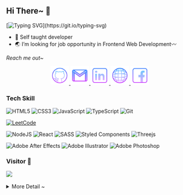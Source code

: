 ## Hi There~ 👋

[![Typing SVG](https://readme-typing-svg.herokuapp.com/?lines=I'm+Silvia+Jocunda;Frontend+Web+Developer&center=true&vcenter=true&size=30&font="Shadows+Into+Light"&color="moccasin")](https://git.io/typing-svg)

- 🌵 Self taught developer
- 🌏 I’m looking for job opportunity in Frontend Web Development〰️

_Reach me out~_

<p align="center">
<a href="https://github.com/jocunda">
  <img alt="github" width="50px" src="https://raw.githubusercontent.com/jocunda/jocunda/main/icons/icons8-github-64.png" />
</a>
<a href="mailto:silviawanshan88@gmail.com" title="silviawanshan88@gmail.com">
  <img alt="gmail" width="50px" src="https://raw.githubusercontent.com/jocunda/jocunda/main/icons/icons8-gmail-logo-64.png" />
</a>
<a href="https://www.linkedin.com/in/silviajocunda/">
  <img alt="linkedin" width="50px" src="https://raw.githubusercontent.com/jocunda/jocunda/main/icons/icons8-linkedin-64.png" />
</a>
<a href="https://next-3d-ten.vercel.app/">
  <img alt="web" width="50px" src="https://raw.githubusercontent.com/jocunda/jocunda/main/icons/icons8-wireframe-display-modes-64.png"/>
</a>
<a href="https://www.facebook.com/silvia.jocunda">
  <img alt="facebook" width="50px" src="https://raw.githubusercontent.com/jocunda/jocunda/main/icons/icons8-facebook-64.png" />
</a>
</p>

### **Tech Skill**

![HTML5](https://img.shields.io/badge/html5-%23E34F26.svg?style=for-the-badge&logo=html5&logoColor=white)
![CSS3](https://img.shields.io/badge/css3-%231572B6.svg?style=for-the-badge&logo=css3&logoColor=white)
![JavaScript](https://img.shields.io/badge/javascript-%23323330.svg?style=for-the-badge&logo=javascript&logoColor=%23F7DF1E)
![TypeScript](https://img.shields.io/badge/typescript-%23007ACC.svg?style=for-the-badge&logo=typescript&logoColor=white)
![Git](https://img.shields.io/badge/git-%23F05033.svg?style=for-the-badge&logo=git&logoColor=white)

<a href="https://leetcode.com/Jocunda/" title="Leetcode Challenge">

![LeetCode](https://img.shields.io/badge/LeetCode-000000?style=for-the-badge&logo=LeetCode&logoColor=#d16c06)
</a>

![NodeJS](https://img.shields.io/badge/node.js-6DA55F?style=for-the-badge&logo=node.js&logoColor=white)
![React](https://img.shields.io/badge/react-%2320232a.svg?style=for-the-badge&logo=react&logoColor=%2361DAFB)
![SASS](https://img.shields.io/badge/SASS-hotpink.svg?style=for-the-badge&logo=SASS&logoColor=white)
![Styled Components](https://img.shields.io/badge/styled--components-DB7093?style=for-the-badge&logo=styled-components&logoColor=white)
![Threejs](https://img.shields.io/badge/threejs-black?style=for-the-badge&logo=three.js&logoColor=white)

![Adobe After Effects](https://img.shields.io/badge/Adobe%20After%20Effects-9999FF.svg?style=for-the-badge&logo=Adobe%20After%20Effects&logoColor=white)
![Adobe Illustrator](https://img.shields.io/badge/adobe%20illustrator-%23FF9A00.svg?style=for-the-badge&logo=adobe%20illustrator&logoColor=white)
![Adobe Photoshop](https://img.shields.io/badge/adobe%20photoshop-%2331A8FF.svg?style=for-the-badge&logo=adobe%20photoshop&logoColor=white)

### **Visitor 🗿**

![](https://komarev.com/ghpvc/?username=jocunda&color=ff69b4&style=plastic)

<details>
<summary>
More Detail ~
</summary>

### **Blog**

[![Medium](https://img.shields.io/badge/Medium-12100E?style=for-the-badge&logo=medium&logoColor=white)](https://medium.com/@jocunda)

[![Medium](https://github-readme-medium.vercel.app/?username=jocunda&limit=1&bg=dark&text=white)](https://medium.com/@jocunda)

### **Coding Status**

<!--START_SECTION:waka-->

```txt
From: 04 September 2022 - To: 20 August 2025

Total Time: 426 hrs 51 mins

TypeScript         220 hrs 35 mins █████████████░░░░░░░░░░░░   51.68 %
JavaScript         102 hrs 39 mins ██████░░░░░░░░░░░░░░░░░░░   24.05 %
SCSS               43 hrs 20 mins  ██▓░░░░░░░░░░░░░░░░░░░░░░   10.15 %
JSON               17 hrs 51 mins  █░░░░░░░░░░░░░░░░░░░░░░░░   04.19 %
C#                 8 hrs 22 mins   ▒░░░░░░░░░░░░░░░░░░░░░░░░   01.96 %
```

<!--END_SECTION:waka-->

### **Github Status**

![GitHub stats](https://github-readme-stats.vercel.app/api?username=jocunda&theme=midnight-purple&show_icons=true&hide_border=true&hide_title=true)

</details>
